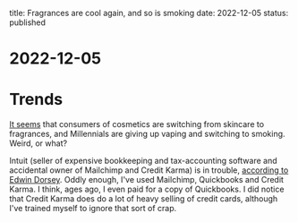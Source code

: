 title: Fragrances are cool again, and so is smoking
date: 2022-12-05
status: published

# 2022-12-05
# Trends
[It seems](https://www.fabricatedknowledge.com/p/trend-watch-edition-1?utm_source=substack&utm_medium=email) that consumers of cosmetics are switching from skincare to fragrances, 
and Millennials are giving up vaping and switching to smoking. Weird, or what?

Intuit (seller of expensive bookkeeping and tax-accounting software and accidental owner of Mailchimp and Credit Karma) is in trouble, [according to Edwin Dorsey](https://thebearcave.substack.com/p/problems-at-intuit-intu).
Oddly enough, I've used Mailchimp, Quickbooks and Credit Karma. I think, ages ago, I even paid for a copy of Quickbooks. I did notice that Credit Karma does do a lot of heavy selling of credit cards, although I've trained myself to ignore that sort of crap.




